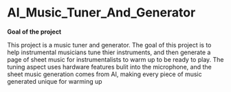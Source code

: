 # AI_Music_Tuner_And_Generator
**Goal of the project**

This project is a music tuner and generator. The goal of this project is to help instrumental musicians tune thier instruments, and then generate a page of sheet music for instrumentalists to warm up to be ready to play. The tuning aspect uses hardware features bulit into the microphone, and the sheet music generation comes from AI, making every piece of music generated unique for warming up

